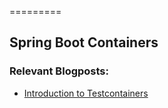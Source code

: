 =========

## Spring Boot Containers


### Relevant Blogposts: 
- [Introduction to Testcontainers](https://muzir.github.io/spring/docker/docker-compose/kafka/2019/07/07/Spring-Boot-KafkaTestContainer.html)
